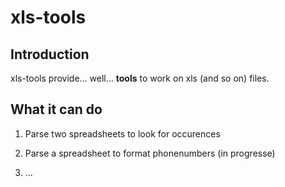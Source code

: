 # xls-tools

## Introduction

xls-tools provide... well... **tools** to work on xls (and so on) files.

## What it can do

1. Parse two spreadsheets to look for occurences

2. Parse a spreadsheet to format phonenumbers (in progresse)

3. ...